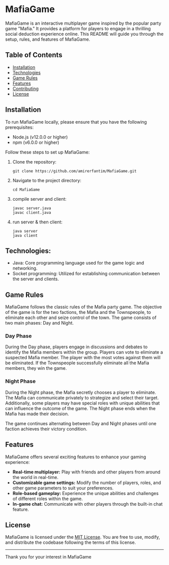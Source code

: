 
# MafiaGame

MafiaGame is an interactive multiplayer game inspired by the popular party game "Mafia." It provides a platform for players to engage in a thrilling social deduction experience online. This README will guide you through the setup, rules, and features of MafiaGame.

## Table of Contents

- [Installation](#installation)
- [Technologies](#Technologies)
- [Game Rules](#game-rules)
- [Features](#features)
- [Contributing](#contributing)
- [License](#license)

## Installation

To run MafiaGame locally, please ensure that you have the following prerequisites:

- Node.js (v12.0.0 or higher)
- npm (v6.0.0 or higher)

Follow these steps to set up MafiaGame:

1. Clone the repository:

   ```shell
   git clone https://github.com/amirerfantim/MafiaGame.git
   ```

2. Navigate to the project directory:

   ```shell
   cd MafiaGame
   ```

3. compile server and client:

   ```shell
   javac server.java
   javac client.java
   ```

4. run server & then client:

   ```shell
   java server
   java client
   ```
## Technologies:
- Java: Core programming language used for the game logic and networking.
- Socket programming: Utilized for establishing communication between the server and clients.

## Game Rules

MafiaGame follows the classic rules of the Mafia party game. The objective of the game is for the two factions, the Mafia and the Townspeople, to eliminate each other and seize control of the town. The game consists of two main phases: Day and Night.

### Day Phase

During the Day phase, players engage in discussions and debates to identify the Mafia members within the group. Players can vote to eliminate a suspected Mafia member. The player with the most votes against them will be eliminated. If the Townspeople successfully eliminate all the Mafia members, they win the game.

### Night Phase

During the Night phase, the Mafia secretly chooses a player to eliminate. The Mafia can communicate privately to strategize and select their target. Additionally, some players may have special roles with unique abilities that can influence the outcome of the game. The Night phase ends when the Mafia has made their decision.

The game continues alternating between Day and Night phases until one faction achieves their victory condition.

## Features

MafiaGame offers several exciting features to enhance your gaming experience:

- **Real-time multiplayer:** Play with friends and other players from around the world in real-time.
- **Customizable game settings:** Modify the number of players, roles, and other game parameters to suit your preferences.
- **Role-based gameplay:** Experience the unique abilities and challenges of different roles within the game.
- **In-game chat:** Communicate with other players through the built-in chat feature.


## License

MafiaGame is licensed under the [MIT License](https://github.com/amirerfantim/MafiaGame/blob/main/LICENSE). You are free to use, modify, and distribute the codebase following the terms of this license.

---

Thank you for your interest in MafiaGame
